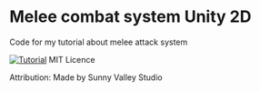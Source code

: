 # Melee combat system Unity 2D
 Code for my tutorial about melee attack system 

[![Tutorial](https://img.youtube.com/vi/7vMHTUwtyNs/0.jpg)](https://youtu.be/7vMHTUwtyNs)
MIT Licence
<p>Attribution:
Made by Sunny Valley Studio

